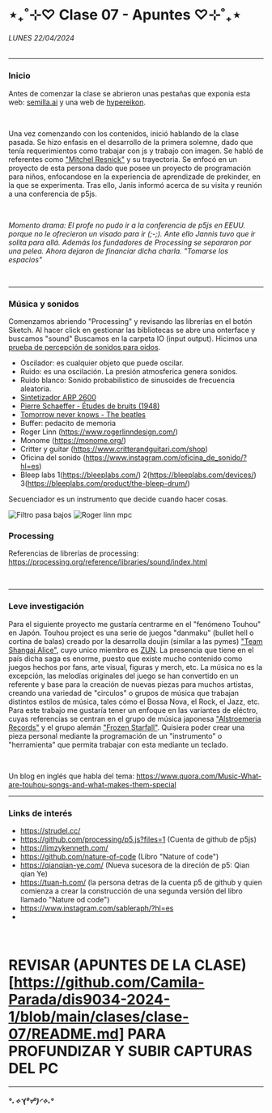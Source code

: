 # ⋆₊˚⊹♡ Clase 07 - Apuntes ♡⊹˚₊⋆
###### _LUNES 22/04/2024_

***
<!---Recordar para programar "md" (markdown): 
- https://github.com/adam-p/markdown-here/wiki/Markdown-Cheatsheet 
- https://www.markdownguide.org/basic-syntax/--->
 
### Inicio

Antes de comenzar la clase se abrieron unas pestañas que exponia esta web: [semilla.ai](https://semilla.ai/) y una web de [hypereikon](https://www.instagram.com/hypereikon/?hl=es).

<br>

Una vez comenzando con los contenidos, inició hablando de la clase pasada. Se hizo enfasis en el desarrollo de la primera solemne, dado que tenía requerimientos como trabajar con js y trabajo con imagen. Se habló de referentes como ["Mitchel Resnick"](https://es.wikipedia.org/wiki/Mitchel_Resnick) y su trayectoria. Se enfocó en un proyecto de esta persona dado que posee un proyecto de programación para niños, enfocandose en la experiencia de aprendizade de prekinder, en la que se experimenta. Tras ello, Janis informó acerca de su visita y reunión a una conferencia de p5js.
  
<br>

_Momento drama: El profe no pudo ir a la conferencia de p5js en EEUU. porque no le ofrecieron un visado para ir (;-;). Ante ello Jannis tuvo que ir solita para allá. Además los fundadores de Processing se separaron por una pelea. Ahora dejaron de financiar dicha charla.
"Tomarse los espacios"_

<br>

***

### Música y sonidos

Comenzamos abriendo "Processing" y revisando las librerías en el botón Sketch. Al hacer click en gestionar las bibliotecas se abre una onterface y buscamos "sound"
Buscamos en la carpeta IO (input output). Hicimos una [prueba de percepción de sonidos para oidos](https://www.youtube.com/watch?v=Ne6-31MHYWI&pp=ygUNaGVhcmluZyByYW5nZQ%3D%3D).

- Oscilador: es cualquier objeto que puede oscilar.
- Ruido: es una oscilación. La presión atmosferica genera sonidos.
- Ruido blanco: Sonido probabilistico de sinusoides de frecuencia aleatoria.
- [Sintetizador ARP 2600](https://www.korg.com/cl/products/synthesizers/arp2600_m/)
- [Pierre Schaeffer - Études de bruits (1948)](https://www.youtube.com/watch?v=CTf0yE15zzI)
- [Tomorrow never knows - The beatles](https://www.youtube.com/watch?v=O58ouPdjgo0&pp=ygUcdG9tb3Jyb3cgbmV2ZXIga25vd3MgYmVhdGxlcw%3D%3D)
- Buffer: pedacito de memoria
- Roger Linn (https://www.rogerlinndesign.com/)
- Monome (https://monome.org/)
- Critter y guitar (https://www.critterandguitari.com/shop)
- Oficina del sonido (https://www.instagram.com/oficina_de_sonido/?hl=es)
- Bleep labs 1(https://bleeplabs.com/) 2(https://bleeplabs.com/devices/) 3(https://bleeplabs.com/product/the-bleep-drum/)
  
Secuenciador es un instrumento que decide cuando hacer cosas.

![Filtro pasa bajos](https://upload.wikimedia.org/wikipedia/commons/thumb/6/60/Butterworth_response.svg/1280px-Butterworth_response.svg.png)
![Roger linn mpc](https://assets-global.website-files.com/5ad24a891dee8925107423d0/5e67ba6d01cf83088100e12d_mpc60.jpg)

### Processing

Referencias de librerías de processing: https://processing.org/reference/libraries/sound/index.html

<br>

***

### Leve investigación

Para el siguiente proyecto me gustaría centrarme en el "fenómeno Touhou" en Japón. Touhou project es una serie de juegos "danmaku" (bullet hell o cortina de balas) creado por la desarrolla doujin (similar a las pymes) ["Team Shangai Alice"](https://es.wikipedia.org/wiki/Team_Shanghai_Alice), cuyo unico miembro es [ZUN](https://es.wikipedia.org/wiki/ZUN). La presencia que tiene en el país dicha saga es enorme, puesto que existe mucho contenido como juegos hechos por fans, arte visual, figuras y merch, etc. La música no es la excepción, las melodías originales del juego se han convertido en un referente y base para la creación de nuevas piezas para muchos artistas, creando una variedad de "circulos" o grupos de música que trabajan distintos estílos de música, tales cómo el Bossa Nova, el Rock, el Jazz, etc.
Para este trabajo me gustaría tener un enfoque en las variantes de eléctro, cuyas referencias se centran en el grupo de música japonesa ["Alstroemeria Records"](https://alst.net/) y el grupo alemán ["Frozen Starfall"](https://twitter.com/babbe0?lang=es). Quisiera poder crear una pieza personal mediante la programación de un "instrumento" o "herramienta" que permita trabajar con esta mediante un teclado.

<br>

Un blog en inglés que habla del tema:
https://www.quora.com/Music-What-are-touhou-songs-and-what-makes-them-special

***
### Links de interés 

- https://strudel.cc/
- https://github.com/processing/p5.js?files=1 (Cuenta de github de p5js)
- https://limzykenneth.com/
- https://github.com/nature-of-code (Libro "Nature of code")
- https://qianqian-ye.com/ (Nueva sucesora de la direción de p5: Qian qian Ye)
- https://tuan-h.com/ (la persona detras de la cuenta p5 de github y quien comienza a crear la construcción de una segunda versión del libro llamado "Nature od code")
- https://www.instagram.com/sableraph/?hl=es
- 


<br>

<!---En mi cabeza: Estoy intentando continuar. Vine aunque no me sentía del todo bien en mis emociones. Otra vez tuve pensamientos de horribles. Al menos estar acá hoy me calma, de cierta forma. En este estado me cuesta interactuar con el resto. Prefiero mantenerme a raya
... Ahora, 16:51 me siento agotada y cansada, espero no haberme contagiado. Y no tengo ganas de llegar a ver taller.
--->
# REVISAR (APUNTES DE LA CLASE)[https://github.com/Camila-Parada/dis9034-2024-1/blob/main/clases/clase-07/README.md] PARA PROFUNDIZAR Y SUBIR CAPTURAS DEL PC 

***
 ##### *°˖✧◝(⁰▿⁰)◜✧˖°*
